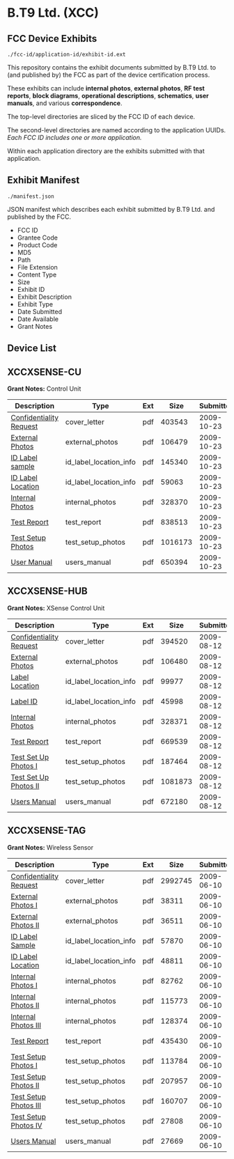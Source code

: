 # B.T9 Ltd. (XCC)
## FCC Device Exhibits

```
./fcc-id/application-id/exhibit-id.ext
```

This repository contains the exhibit documents submitted by B.T9 Ltd. to (and published by) the FCC as part of the device certification process.

These exhibits can include **internal photos**, **external photos**, **RF test reports**, **block diagrams**, **operational descriptions**, **schematics**, **user manuals**, and various **correspondence**.

The top-level directories are sliced by the FCC ID of each device.

The second-level directories are named according to the application UUIDs. *Each FCC ID includes one or more application.*

Within each application directory are the exhibits submitted with that application. 

## Exhibit Manifest

```
./manifest.json
```

JSON manifest which describes each exhibit submitted by B.T9 Ltd. and published by the FCC.

- FCC ID
- Grantee Code
- Product Code
- MD5
- Path
- File Extension
- Content Type
- Size
- Exhibit ID
- Exhibit Description
- Exhibit Type
- Date Submitted
- Date Available
- Grant Notes

## Device List
## XCCXSENSE-CU
**Grant Notes:** Control Unit

| Description | Type | Ext | Size | Submitted | Available |
| ----------- | ---- | --- | ---- | --------- | --------- |
| [Confidentiality Request](XCCXSENSE-CU/a7117ed3ec7001cf1468779b2e43c563/1187792.pdf) | cover_letter | pdf | 403543 | 2009-10-23 | 2009-10-23 |
| [External Photos](XCCXSENSE-CU/a7117ed3ec7001cf1468779b2e43c563/1187791.pdf) | external_photos | pdf | 106479 | 2009-10-23 | 2009-10-23 |
| [ID Label sample](XCCXSENSE-CU/a7117ed3ec7001cf1468779b2e43c563/1187795.pdf) | id_label_location_info | pdf | 145340 | 2009-10-23 | 2009-10-23 |
| [ID Label Location](XCCXSENSE-CU/a7117ed3ec7001cf1468779b2e43c563/1187797.pdf) | id_label_location_info | pdf | 59063 | 2009-10-23 | 2009-10-23 |
| [Internal Photos](XCCXSENSE-CU/a7117ed3ec7001cf1468779b2e43c563/1187796.pdf) | internal_photos | pdf | 328370 | 2009-10-23 | 2009-10-23 |
| [Test Report](XCCXSENSE-CU/a7117ed3ec7001cf1468779b2e43c563/1187790.pdf) | test_report | pdf | 838513 | 2009-10-23 | 2009-10-23 |
| [Test Setup Photos](XCCXSENSE-CU/a7117ed3ec7001cf1468779b2e43c563/1187798.pdf) | test_setup_photos | pdf | 1016173 | 2009-10-23 | 2009-10-23 |
| [User Manual](XCCXSENSE-CU/a7117ed3ec7001cf1468779b2e43c563/1187799.pdf) | users_manual | pdf | 650394 | 2009-10-23 | 2009-10-23 |
## XCCXSENSE-HUB
**Grant Notes:** XSense Control Unit

| Description | Type | Ext | Size | Submitted | Available |
| ----------- | ---- | --- | ---- | --------- | --------- |
| [Confidentiality Request](XCCXSENSE-HUB/bb512c0c15f4737b0cc6f5d2570049d0/1152289.pdf) | cover_letter | pdf | 394520 | 2009-08-12 | 2009-08-12 |
| [External Photos](XCCXSENSE-HUB/bb512c0c15f4737b0cc6f5d2570049d0/1152290.pdf) | external_photos | pdf | 106480 | 2009-08-12 | 2009-08-12 |
| [Label Location](XCCXSENSE-HUB/bb512c0c15f4737b0cc6f5d2570049d0/1152292.pdf) | id_label_location_info | pdf | 99977 | 2009-08-12 | 2009-08-12 |
| [Label ID](XCCXSENSE-HUB/bb512c0c15f4737b0cc6f5d2570049d0/1152293.pdf) | id_label_location_info | pdf | 45998 | 2009-08-12 | 2009-08-12 |
| [Internal Photos](XCCXSENSE-HUB/bb512c0c15f4737b0cc6f5d2570049d0/1152291.pdf) | internal_photos | pdf | 328371 | 2009-08-12 | 2009-08-12 |
| [Test Report](XCCXSENSE-HUB/bb512c0c15f4737b0cc6f5d2570049d0/1152288.pdf) | test_report | pdf | 669539 | 2009-08-12 | 2009-08-12 |
| [Test Set Up Photos I](XCCXSENSE-HUB/bb512c0c15f4737b0cc6f5d2570049d0/1152294.pdf) | test_setup_photos | pdf | 187464 | 2009-08-12 | 2009-08-12 |
| [Test Set Up Photos II](XCCXSENSE-HUB/bb512c0c15f4737b0cc6f5d2570049d0/1152295.pdf) | test_setup_photos | pdf | 1081873 | 2009-08-12 | 2009-08-12 |
| [Users Manual](XCCXSENSE-HUB/bb512c0c15f4737b0cc6f5d2570049d0/1152296.pdf) | users_manual | pdf | 672180 | 2009-08-12 | 2009-08-12 |
## XCCXSENSE-TAG
**Grant Notes:** Wireless Sensor

| Description | Type | Ext | Size | Submitted | Available |
| ----------- | ---- | --- | ---- | --------- | --------- |
| [Confidentiality Request](XCCXSENSE-TAG/414e1414bfff1f5f91fbc7ab286f2643/1122196.pdf) | cover_letter | pdf | 2992745 | 2009-06-10 | 2009-06-10 |
| [External Photos I](XCCXSENSE-TAG/414e1414bfff1f5f91fbc7ab286f2643/1122198.pdf) | external_photos | pdf | 38311 | 2009-06-10 | 2009-06-10 |
| [External Photos II](XCCXSENSE-TAG/414e1414bfff1f5f91fbc7ab286f2643/1122199.pdf) | external_photos | pdf | 36511 | 2009-06-10 | 2009-06-10 |
| [ID Label Sample](XCCXSENSE-TAG/414e1414bfff1f5f91fbc7ab286f2643/1122204.pdf) | id_label_location_info | pdf | 57870 | 2009-06-10 | 2009-06-10 |
| [ID Label Location](XCCXSENSE-TAG/414e1414bfff1f5f91fbc7ab286f2643/1122206.pdf) | id_label_location_info | pdf | 48811 | 2009-06-10 | 2009-06-10 |
| [Internal Photos I](XCCXSENSE-TAG/414e1414bfff1f5f91fbc7ab286f2643/1122201.pdf) | internal_photos | pdf | 82762 | 2009-06-10 | 2009-06-10 |
| [Internal Photos II](XCCXSENSE-TAG/414e1414bfff1f5f91fbc7ab286f2643/1122202.pdf) | internal_photos | pdf | 115773 | 2009-06-10 | 2009-06-10 |
| [Internal Photos III](XCCXSENSE-TAG/414e1414bfff1f5f91fbc7ab286f2643/1122203.pdf) | internal_photos | pdf | 128374 | 2009-06-10 | 2009-06-10 |
| [Test Report](XCCXSENSE-TAG/414e1414bfff1f5f91fbc7ab286f2643/1122195.pdf) | test_report | pdf | 435430 | 2009-06-10 | 2009-06-10 |
| [Test Setup Photos I](XCCXSENSE-TAG/414e1414bfff1f5f91fbc7ab286f2643/1122197.pdf) | test_setup_photos | pdf | 113784 | 2009-06-10 | 2009-06-10 |
| [Test Setup Photos II](XCCXSENSE-TAG/414e1414bfff1f5f91fbc7ab286f2643/1122200.pdf) | test_setup_photos | pdf | 207957 | 2009-06-10 | 2009-06-10 |
| [Test Setup Photos III](XCCXSENSE-TAG/414e1414bfff1f5f91fbc7ab286f2643/1122207.pdf) | test_setup_photos | pdf | 160707 | 2009-06-10 | 2009-06-10 |
| [Test Setup Photos IV](XCCXSENSE-TAG/414e1414bfff1f5f91fbc7ab286f2643/1122208.pdf) | test_setup_photos | pdf | 27808 | 2009-06-10 | 2009-06-10 |
| [Users Manual](XCCXSENSE-TAG/414e1414bfff1f5f91fbc7ab286f2643/1122205.pdf) | users_manual | pdf | 27669 | 2009-06-10 | 2009-06-10 |

